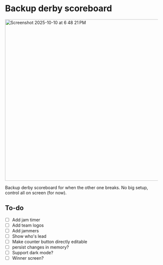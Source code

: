# Backup derby scoreboard
<img width="780" height="531" alt="Screenshot 2025-10-10 at 6 48 21 PM" src="https://github.com/user-attachments/assets/ad1e3eb1-8f70-4998-ba0a-2b5e134b961e" />

Backup derby scoreboard for when the other one breaks.
No big setup, control all on screen (for now).


## To-do

- [ ] Add jam timer
- [ ] Add team logos
- [ ] Add jammers 
- [ ] Show who's lead
- [ ] Make counter button directly editable
- [ ] persist changes in memory?
- [ ] Support dark mode?
- [ ] Winner screen?

